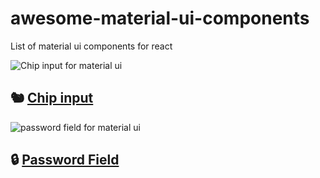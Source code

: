 # awesome-material-ui-components
List of material ui components for react

![Chip input for material ui](https://github.com/TeamWertarbyte/material-ui-chip-input/raw/master/demo.gif)
## 🐿 [Chip input](https://github.com/TeamWertarbyte/material-ui-chip-input)

![password field for material ui](https://github.com/TeamWertarbyte/material-ui-password-field/raw/master/demo.gif)
## 🔒 [Password Field]()


